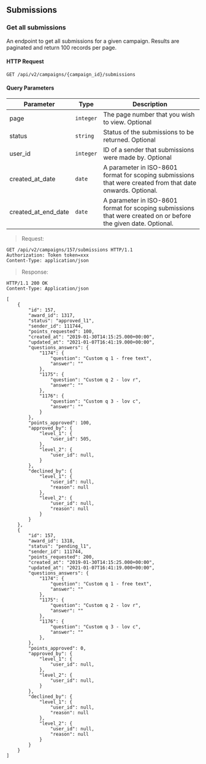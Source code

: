 ## Submissions

### Get all submissions

An endpoint to get all submissions for a given campaign. Results are paginated and return 100 records per page.

#### HTTP Request

`GET /api/v2/campaigns/{campaign_id}/submissions`

#### Query Parameters

Parameter | Type | Description
--------- | ---- | -----------
page | `integer` | The page number that you wish to view. Optional
status | `string` | Status of the submissions to be returned. Optional
user_id | `integer` | ID of a sender that submissions were made by. Optional
created_at_date | `date` | A parameter in ISO-8601 format for scoping submissions that were created from that date onwards. Optional.
created_at_end_date | `date` | A parameter in ISO-8601 format for scoping submissions that were created on or before the given date. Optional.

> Request:

``` http
GET /api/v2/campaigns/157/submissions HTTP/1.1
Authorization: Token token=xxx
Content-Type: application/json
```

> Response:

``` http
HTTP/1.1 200 OK
Content-Type: Application/json

[
    {
        "id": 157,
        "award_id": 1317,
        "status": "approved_l1",
        "sender_id": 111744,
        "points_requested": 100,
        "created_at": "2019-01-30T14:15:25.000+00:00",
        "updated_at": "2021-01-07T16:41:19.000+00:00",
        "questions_answers": {
            "1174": {
                "question": "Custom q 1 - free text",
                "answer": ""
            },
            "1175": {
                "question": "Custom q 2 - lov r",
                "answer": ""
            },
            "1176": {
                "question": "Custom q 3 - lov c",
                "answer": ""
            }
        },
        "points_approved": 100,
        "approved_by": {
            "level_1": {
                "user_id": 505,
            },
            "level_2": {
                "user_id": null,
            }
        },
        "declined_by": {
            "level_1": {
                "user_id": null,
                "reason": null
            },
            "level_2": {
                "user_id": null,
                "reason": null
            }
        }
    },
    {
        "id": 157,
        "award_id": 1318,
        "status": "pending_l1",
        "sender_id": 111744,
        "points_requested": 200,
        "created_at": "2019-01-30T14:15:25.000+00:00",
        "updated_at": "2021-01-07T16:41:19.000+00:00",
        "questions_answers": {
            "1174": {
                "question": "Custom q 1 - free text",
                "answer": ""
            },
            "1175": {
                "question": "Custom q 2 - lov r",
                "answer": ""
            },
            "1176": {
                "question": "Custom q 3 - lov c",
                "answer": ""
            },
        },
        "points_approved": 0,
        "approved_by": {
            "level_1": {
                "user_id": null,
            },
            "level_2": {
                "user_id": null,
            }
        },
        "declined_by": {
            "level_1": {
                "user_id": null,
                "reason": null
            },
            "level_2": {
                "user_id": null,
                "reason": null
            }
        }
    }
]
```

